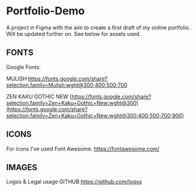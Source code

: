 # Portfolio-Demo

A project in Figma with the aim to create a first draft of my online portfolio. Will be updated further on. 
See below for assets used.


## FONTS

Google Fonts:

MULISH
https://fonts.google.com/share?selection.family=Mulish:wght@300;400;500;700
<link rel="preconnect" href="https://fonts.googleapis.com">
<link rel="preconnect" href="https://fonts.gstatic.com" crossorigin>
<link href="https://fonts.googleapis.com/css2?family=Mulish:wght@300;400;500;700&display=swap" rel="stylesheet">

ZEN KAKU GOTHIC NEW
[https://fonts.google.com/share?selection.family=Zen+Kaku+Gothic+New:wght@300](https://fonts.google.com/share?selection.family=Zen+Kaku+Gothic+New:wght@300;400;500;700;900)
<link rel="preconnect" href="https://fonts.googleapis.com">
<link rel="preconnect" href="https://fonts.gstatic.com" crossorigin>
<link href="https://fonts.googleapis.com/css2?family=Zen+Kaku+Gothic+New:wght@300;400;500;700;900&display=swap" rel="stylesheet">

## ICONS

For icons I've used Font Awesome.
https://fontawesome.com/

## IMAGES


Logos & Legal usage GITHUB
https://github.com/logos
